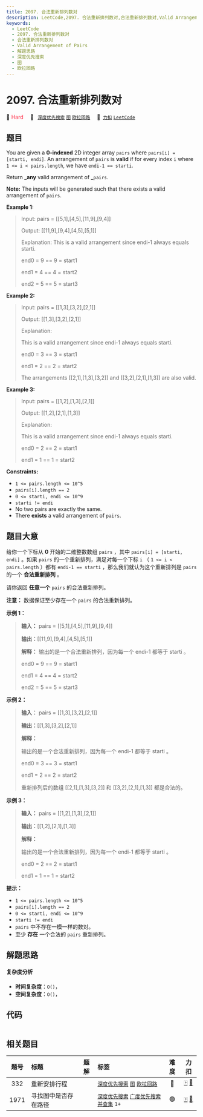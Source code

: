 ```yaml
---
title: 2097. 合法重新排列数对
description: LeetCode,2097. 合法重新排列数对,合法重新排列数对,Valid Arrangement of Pairs,解题思路,深度优先搜索,图,欧拉回路
keywords:
  - LeetCode
  - 2097. 合法重新排列数对
  - 合法重新排列数对
  - Valid Arrangement of Pairs
  - 解题思路
  - 深度优先搜索
  - 图
  - 欧拉回路
---
```


# 2097. 合法重新排列数对

🔴 <font color=#ff334b>Hard</font>&emsp; 🔖&ensp; [`深度优先搜索`](/tag/depth-first-search.md) [`图`](/tag/graph.md) [`欧拉回路`](/tag/eulerian-circuit.md)&emsp; 🔗&ensp;[`力扣`](https://leetcode.cn/problems/valid-arrangement-of-pairs) [`LeetCode`](https://leetcode.com/problems/valid-arrangement-of-pairs)

## 题目

You are given a **0-indexed** 2D integer array `pairs` where `pairs[i] =
[starti, endi]`. An arrangement of `pairs` is **valid** if for every index `i`
where `1 <= i < pairs.length`, we have `endi-1 == starti`.

Return _**any** valid arrangement of _`pairs`.

**Note:** The inputs will be generated such that there exists a valid
arrangement of `pairs`.



**Example 1:**

> Input: pairs = [[5,1],[4,5],[11,9],[9,4]]
> 
> Output: [[11,9],[9,4],[4,5],[5,1]]
> 
> Explanation: This is a valid arrangement since endi-1 always equals starti.
> 
> end0 = 9 == 9 = start1 
> 
> end1 = 4 == 4 = start2
> 
> end2 = 5 == 5 = start3

**Example 2:**

> Input: pairs = [[1,3],[3,2],[2,1]]
> 
> Output: [[1,3],[3,2],[2,1]]
> 
> Explanation:
> 
> This is a valid arrangement since endi-1 always equals starti.
> 
> end0 = 3 == 3 = start1
> 
> end1 = 2 == 2 = start2
> 
> The arrangements [[2,1],[1,3],[3,2]] and [[3,2],[2,1],[1,3]] are also valid.

**Example 3:**

> Input: pairs = [[1,2],[1,3],[2,1]]
> 
> Output: [[1,2],[2,1],[1,3]]
> 
> Explanation:
> 
> This is a valid arrangement since endi-1 always equals starti.
> 
> end0 = 2 == 2 = start1
> 
> end1 = 1 == 1 = start2

**Constraints:**

  * `1 <= pairs.length <= 10^5`
  * `pairs[i].length == 2`
  * `0 <= starti, endi <= 10^9`
  * `starti != endi`
  * No two pairs are exactly the same.
  * There **exists** a valid arrangement of `pairs`.


## 题目大意

给你一个下标从 **0**  开始的二维整数数组 `pairs` ，其中 `pairs[i] = [starti, endi]` 。如果 `pairs`
的一个重新排列，满足对每一个下标 `i` （ `1 <= i < pairs.length` ）都有 `endi-1 == starti`
，那么我们就认为这个重新排列是 `pairs` 的一个 **合法重新排列** 。

请你返回 **任意一个**  `pairs` 的合法重新排列。

**注意：** 数据保证至少存在一个 `pairs` 的合法重新排列。



**示例 1：**

> 
> 
> 
> 
> 
> **输入：** pairs = [[5,1],[4,5],[11,9],[9,4]]
> 
> **输出：**[[11,9],[9,4],[4,5],[5,1]]
> 
> **解释：** 输出的是一个合法重新排列，因为每一个 endi-1 都等于 starti 。
> 
> end0 = 9 == 9 = start1 
> 
> end1 = 4 == 4 = start2
> 
> end2 = 5 == 5 = start3
> 
> 

**示例 2：**

> 
> 
> 
> 
> 
> **输入：** pairs = [[1,3],[3,2],[2,1]]
> 
> **输出：**[[1,3],[3,2],[2,1]]
> 
> **解释：**
> 
> 输出的是一个合法重新排列，因为每一个 endi-1 都等于 starti 。
> 
> end0 = 3 == 3 = start1
> 
> end1 = 2 == 2 = start2
> 
> 重新排列后的数组 [[2,1],[1,3],[3,2]] 和 [[3,2],[2,1],[1,3]] 都是合法的。
> 
> 

**示例 3：**

> 
> 
> 
> 
> 
> **输入：** pairs = [[1,2],[1,3],[2,1]]
> 
> **输出：**[[1,2],[2,1],[1,3]]
> 
> **解释：**
> 
> 输出的是一个合法重新排列，因为每一个 endi-1 都等于 starti 。
> 
> end0 = 2 == 2 = start1
> 
> end1 = 1 == 1 = start2
> 
> 



**提示：**

  * `1 <= pairs.length <= 10^5`
  * `pairs[i].length == 2`
  * `0 <= starti, endi <= 10^9`
  * `starti != endi`
  * `pairs` 中不存在一模一样的数对。
  * 至少 **存在** 一个合法的 `pairs` 重新排列。


## 解题思路

#### 复杂度分析

- **时间复杂度**：`O()`，
- **空间复杂度**：`O()`，

## 代码

```javascript

```

## 相关题目

<!-- prettier-ignore -->
| 题号 | 标题 | 题解 | 标签 | 难度 | 力扣 |
| :------: | :------ | :------: | :------ | :------: | :------: |
| 332 | 重新安排行程 |  |  [`深度优先搜索`](/tag/depth-first-search.md) [`图`](/tag/graph.md) [`欧拉回路`](/tag/eulerian-circuit.md) | 🔴 | [🀄️](https://leetcode.cn/problems/reconstruct-itinerary) [🔗](https://leetcode.com/problems/reconstruct-itinerary) |
| 1971 | 寻找图中是否存在路径 |  |  [`深度优先搜索`](/tag/depth-first-search.md) [`广度优先搜索`](/tag/breadth-first-search.md) [`并查集`](/tag/union-find.md) `1+` | 🟢 | [🀄️](https://leetcode.cn/problems/find-if-path-exists-in-graph) [🔗](https://leetcode.com/problems/find-if-path-exists-in-graph) |